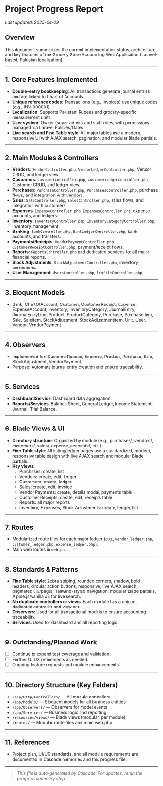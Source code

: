 # Project Progress Report

_Last updated: 2025-04-29_

## Overview
This document summarizes the current implementation status, architecture, and key features of the Grocery Store Accounting Web Application (Laravel-based, Pakistan localization).

---

## 1. Core Features Implemented
- **Double-entry bookkeeping**: All transactions generate journal entries and are linked to Chart of Accounts.
- **Unique reference codes**: Transactions (e.g., invoices) use unique codes (e.g., INV-000001).
- **Localization**: Supports Pakistani Rupees and grocery-specific measurement units.
- **User system**: Owner (super admin) and staff roles, with permissions managed via Laravel Policies/Gates.
- **Live search and Fine Table style**: All major tables use a modern, responsive UI with AJAX search, pagination, and modular Blade partials.

---

## 2. Main Modules & Controllers
- **Vendors**: `VendorController.php`, `VendorLedgerController.php`, Vendor CRUD, and ledger view.
- **Customers**: `CustomerController.php`, `CustomerLedgerController.php`, Customer CRUD, and ledger view.
- **Purchases**: `PurchaseController.php`, `PurchasesController.php`, purchase flows, and integration with vendors.
- **Sales**: `SaleController.php`, `SalesController.php`, sales flows, and integration with customers.
- **Expenses**: `ExpenseController.php`, `ExpensesController.php`, expense accounts, and ledgers.
- **Inventory**: `InventoryController.php`, `InventoryCategoryController.php`, inventory management.
- **Banking**: `BankController.php`, `BankLedgerController.php`, bank accounts, and transfers.
- **Payments/Receipts**: `VendorPaymentController.php`, `CustomerReceiptController.php`, payment/receipt flows.
- **Reports**: `ReportsController.php` and dedicated services for all major financial reports.
- **Stock Adjustments**: `StockAdjustmentController.php`, inventory corrections.
- **User Management**: `UsersController.php`, `ProfileController.php`.

---

## 3. Eloquent Models
- Bank, ChartOfAccount, Customer, CustomerReceipt, Expense, ExpenseAccount, Inventory, InventoryCategory, JournalEntry, JournalEntryLine, Product, ProductCategory, Purchase, PurchaseItem, Sale, SaleItem, StockAdjustment, StockAdjustmentItem, Unit, User, Vendor, VendorPayment.

---

## 4. Observers
- Implemented for: CustomerReceipt, Expense, Product, Purchase, Sale, StockAdjustment, VendorPayment.
- Purpose: Automate journal entry creation and ensure traceability.

---

## 5. Services
- **DashboardService**: Dashboard data aggregation.
- **Reports/Services**: Balance Sheet, General Ledger, Income Statement, Journal, Trial Balance.

---

## 6. Blade Views & UI
- **Directory structure**: Organized by module (e.g., purchases/, vendors/, customers/, sales/, expense_accounts/, etc.).
- **Fine Table style**: All listing/ledger pages use a standardized, modern, responsive table design with live AJAX search and modular Blade partials.
- **Key views**:
  - Purchases: create, list
  - Vendors: create, edit, ledger
  - Customers: create, ledger
  - Sales: create, edit, invoice
  - Vendor Payments: create, details modal, payments table
  - Customer Receipts: create, edit, receipts table
  - Reports: all major reports
  - Inventory, Expenses, Stock Adjustments: create, ledger, list

---

## 7. Routes
- Modularized route files for each major ledger (e.g., `vendor_ledger.php`, `customer_ledger.php`, `expense_ledger.php`).
- Main web routes in `web.php`.

---

## 8. Standards & Patterns
- **Fine Table style**: Zebra striping, rounded corners, shadow, bold headers, circular action buttons, responsive, live AJAX search, paginated (10/page), Tailwind-styled navigation, modular Blade partials, Alpine.js/vanilla JS for live search.
- **No duplicate controllers or views**: Each module has a unique, dedicated controller and view set.
- **Observers**: Used for all transactional models to ensure accounting traceability.
- **Services**: Used for dashboard and all reporting logic.

---

## 9. Outstanding/Planned Work
- [ ] Continue to expand test coverage and validation.
- [ ] Further UI/UX refinements as needed.
- [ ] Ongoing feature requests and module enhancements.

---

## 10. Directory Structure (Key Folders)
- `/app/Http/Controllers/` — All module controllers
- `/app/Models/` — Eloquent models for all business entities
- `/app/Observers/` — Observers for model events
- `/app/Services/` — Business logic and reporting
- `/resources/views/` — Blade views (modular, per module)
- `/routes/` — Modular route files and main web.php

---

## 11. References
- Project plan, UI/UX standards, and all module requirements are documented in Cascade memories and this progress file.

---

> _This file is auto-generated by Cascade. For updates, rerun the progress summary step._
